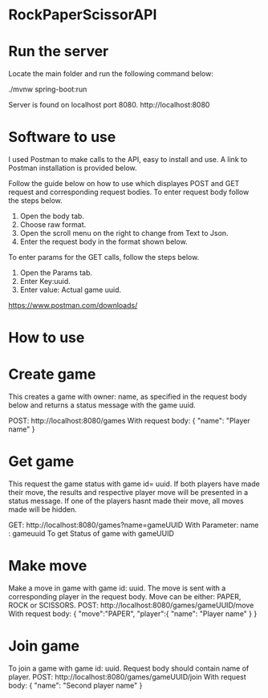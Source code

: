 # RockPaperScissorAPI

# Run the server

Locate the main folder and run the following command below:

./mvnw spring-boot:run

Server is found on localhost port 8080.
http://localhost:8080

# Software to use

I used Postman to make calls to the API, easy to install and use. A link to Postman installation is provided below. 

Follow the guide below on how to use which displayes POST and GET request and corresponding request bodies. 
To enter request body follow the steps below.

1. Open the body tab.
2. Choose raw format.
3. Open the scroll menu on the right to change from Text to Json.
4. Enter the request body in the format shown below.

To enter params for the GET calls, follow the steps below.
1. Open the Params tab.
2. Enter Key:uuid.
3. Enter value: Actual game uuid.

https://www.postman.com/downloads/

# How to use

# Create game
This creates a game with owner: name, as specified in the request body below and returns a status message with the game uuid.

POST: http://localhost:8080/games 
With request body: 
{
"name": "Player name"
}
# Get game
This request the game status with game id= uuid. If both players have made their move, the results and respective player move will be presented in a status message. If one of the players hasnt made their move, all moves made will be hidden.

GET: http://localhost:8080/games?name=gameUUID
With Parameter: name : gameuuid
To get Status of game with gameUUID

# Make move
Make a move in game with game id: uuid. The move is sent with a corresponding player in the request body.
Move can be either: PAPER, ROCK or SCISSORS.
POST: http://localhost:8080/games/gameUUID/move
With request body:
{
"move":"PAPER",
"player":{
    "name": "Player name"
    }
}

# Join game

To join a game with game id: uuid. Request body should contain name of player.
POST: http://localhost:8080/games/gameUUID/join
With request body:
{
    "name": "Second player name"
}
